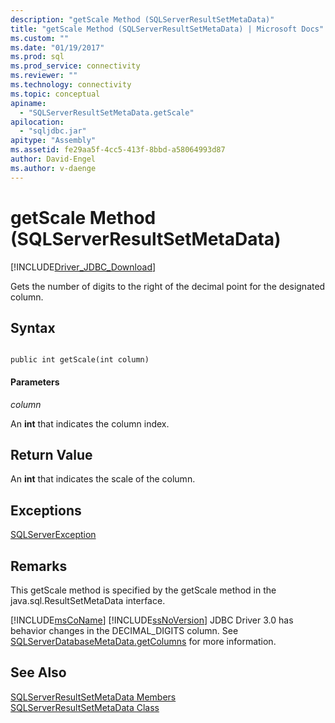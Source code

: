 ```yaml
---
description: "getScale Method (SQLServerResultSetMetaData)"
title: "getScale Method (SQLServerResultSetMetaData) | Microsoft Docs"
ms.custom: ""
ms.date: "01/19/2017"
ms.prod: sql
ms.prod_service: connectivity
ms.reviewer: ""
ms.technology: connectivity
ms.topic: conceptual
apiname: 
  - "SQLServerResultSetMetaData.getScale"
apilocation: 
  - "sqljdbc.jar"
apitype: "Assembly"
ms.assetid: fe29aa5f-4cc5-413f-8bbd-a58064993d87
author: David-Engel
ms.author: v-daenge
---
```

# getScale Method (SQLServerResultSetMetaData)
[!INCLUDE[Driver_JDBC_Download](../../../includes/driver_jdbc_download.md)]

  Gets the number of digits to the right of the decimal point for the designated column.  
  
## Syntax  
  
```  
  
public int getScale(int column)  
```  
  
#### Parameters  
 *column*  
  
 An **int** that indicates the column index.  
  
## Return Value  
 An **int** that indicates the scale of the column.  
  
## Exceptions  
 [SQLServerException](../../../connect/jdbc/reference/sqlserverexception-class.md)  
  
## Remarks  
 This getScale method is specified by the getScale method in the java.sql.ResultSetMetaData interface.  
  
 [!INCLUDE[msCoName](../../../includes/msconame_md.md)] [!INCLUDE[ssNoVersion](../../../includes/ssnoversion-md.md)] JDBC Driver 3.0 has behavior changes in the DECIMAL_DIGITS column. See [SQLServerDatabaseMetaData.getColumns](../../../connect/jdbc/reference/getcolumns-method-sqlserverdatabasemetadata.md) for more information.  
  
## See Also  
 [SQLServerResultSetMetaData Members](../../../connect/jdbc/reference/sqlserverresultsetmetadata-members.md)   
 [SQLServerResultSetMetaData Class](../../../connect/jdbc/reference/sqlserverresultsetmetadata-class.md)  
  
  
